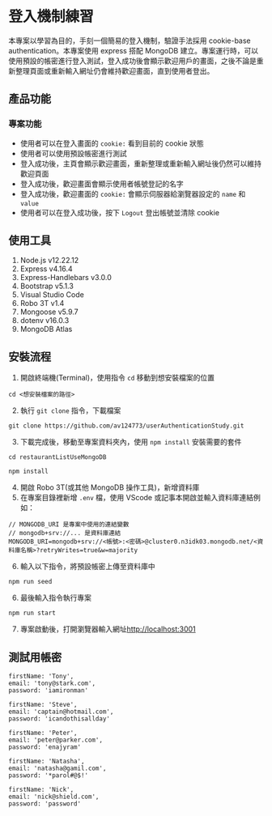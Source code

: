 # 登入機制練習
本專案以學習為目的，手刻一個簡易的登入機制，驗證手法採用 cookie-base authentication。本專案使用 express 搭配 MongoDB 建立。專案運行時，可以使用預設的帳密進行登入測試，登入成功後會顯示歡迎用戶的畫面，之後不論是重新整理頁面或重新輸入網址仍會維持歡迎畫面，直到使用者登出。

## 產品功能
### 專案功能
- 使用者可以在登入畫面的 `cookie:` 看到目前的 cookie 狀態
- 使用者可以使用預設帳密進行測試
- 登入成功後，主頁會顯示歡迎畫面，重新整理或重新輸入網址後仍然可以維持歡迎頁面
- 登入成功後，歡迎畫面會顯示使用者帳號登記的名字
- 登入成功後，歡迎畫面的 `cookie:` 會顯示伺服器給瀏覽器設定的 `name` 和 `value`
- 使用者可以在登入成功後，按下 `Logout` 登出帳號並清除 cookie

## 使用工具
1. Node.js v12.22.12
2. Express v4.16.4
3. Express-Handlebars v3.0.0
4. Bootstrap v5.1.3
5. Visual Studio Code
6. Robo 3T v1.4
7. Mongoose v5.9.7
8. dotenv v16.0.3
9. MongoDB Atlas

## 安裝流程
1. 開啟終端機(Terminal)，使用指令 `cd` 移動到想安裝檔案的位置
```
cd <想安裝檔案的路徑>
```
2. 執行 `git clone` 指令，下載檔案
```
git clone https://github.com/av124773/userAuthenticationStudy.git
```
3. 下載完成後，移動至專案資料夾內，使用 `npm install` 安裝需要的套件
```
cd restaurantListUseMongoDB

npm install
```
4. 開啟 Robo 3T(或其他 MongoDB 操作工具)，新增資料庫 
5. 在專案目錄裡新增 `.env` 檔，使用 VScode 或記事本開啟並輸入資料庫連結例如：
```
// MONGODB_URI 是專案中使用的連結變數
// mongodb+srv://... 是資料庫連結
MONGODB_URI=mongodb+srv://<帳號>:<密碼>@cluster0.n3idk03.mongodb.net/<資料庫名稱>?retryWrites=true&w=majority
```
6. 輸入以下指令，將預設帳密上傳至資料庫中
```
npm run seed
```
6. 最後輸入指令執行專案
```
npm run start
```
7. 專案啟動後，打開瀏覽器輸入網址[http://localhost:3001](http://localhost:3001)

## 測試用帳密
```
firstName: 'Tony',
email: 'tony@stark.com',
password: 'iamironman'

firstName: 'Steve',
email: 'captain@hotmail.com',
password: 'icandothisallday'

firstName: 'Peter',
email: 'peter@parker.com',
password: 'enajyram'

firstName: 'Natasha',
email: 'natasha@gamil.com',
password: '*parol#@$!'

firstName: 'Nick',
email: 'nick@shield.com',
password: 'password'
```

